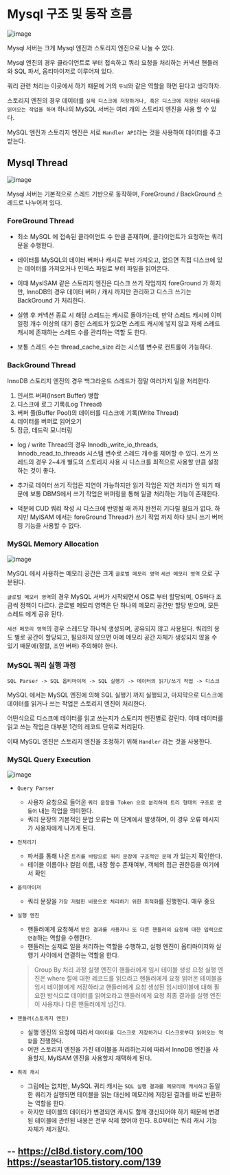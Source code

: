 # Mysql 구조 및 동작 흐름



![image](https://github.com/russell-seo/TIL/assets/79154652/af154f4b-5661-4d8f-aeb2-2df3bd5dd823)



Mysql 서버는 크게 Mysql 엔진과 스토리지 엔진으로 나눌 수 있다.

Mysql 엔진의 경우 클라이언트로 부터 접속하고 쿼리 요청을 처리하는 커넥션 핸들러와 SQL 파서, 옵티마이저로 이루어져 있다.

쿼리 관련 처리는 이곳에서 하기 때문에 거의 `두뇌`와 같은 역할을 하면 된다고 생각하자.

스토리지 엔진의 경우 데이터를 `실제 디스크에 저장하거나, 혹은 디스크에 저장된 데이터를 읽어오는 작업을 하며` 하나의 MySQL 서버는 여러 개의 스토리지 엔진을 사용 할 수 있다.

MySQL 엔진과 스토리지 엔진은 서로 `Handler API`라는 것을 사용하여 데이터를 주고 받는다.



## Mysql Thread

![image](https://github.com/russell-seo/TIL/assets/79154652/8da3b87a-9aef-4a2c-9879-43d8d230df05)

Mysql 서버는 기본적으로 스레드 기반으로 동작하며, ForeGround / BackGround 스레드로 나누어져 있다.

### ForeGround Thread

- 최소 MySQL 에 접속된 클라이언트 수 만큼 존재하며, 클라이언트가 요청하는 쿼리문을 수행한다.
- 데이터를 MySQL의 데이터 버퍼나 캐시로 부터 가져오고, 없으면 직접 디스크에 있는 데이터를 가져오거나 인덱스 파일로 부터 파일을 읽어온다.
- 이때 MysISAM 같은 스토리지 엔진은 디스크 쓰기 작업까지 foreGround 가 하지만, InnoDB의 경우 데이터 버퍼 / 캐시 까지만 관리하고 디스크 쓰기는 BackGround 가 처리한다.

- 실행 후 커넥션 종료 시 해당 스레드는 캐시로 돌아가는데, 만약 스레드 캐시에 이미 일정 개수 이상의 대기 중인 스레드가 있으면 스레드 캐시에 넣지 않고 자체 스레드 캐시에 존재하는 스레드 수를 관리하는 역할 도 한다.

- 보통 스레드 수는 thread_cache_size 라는 시스템 변수로 컨트롤이 가능하다.


### BackGround Thread

InnoDB 스토리지 엔진의 경우 백그라운드 스레드가 정말 여러가지 일을 처리한다.

1. 인서트 버퍼(Insert Buffer) 병합
2. 디스크에 로그 기록(Log Thread)
3. 버퍼 풀(Buffer Pool)의 데이터를 디스크에 기록(Write Thread)
4. 데이터를 버퍼로 읽어오기
5. 잠금, 데드락 모니터링

- log / write Thread의 경우 Innodb_write_io_threads, Innodb_read_to_threads 시스템 변수로 스레드 개수를 제어할 수 있다. 쓰기 쓰레드의 경우 2~4개 별도의 스토리지 사용 시 디스크를 최적으로 사용할 만큼 설정하는 것이 좋다.

- 추가로 데이터 쓰기 작업은 지연이 가능하지만 읽기 작업은 지연 처리가 안 되기 때문에 보통 DBMS에서 쓰기 작업은 버퍼링을 통해 일괄 처리하는 기능이 존재한다.
- 덕분에 CUD 쿼리 작성 시 디스크에 반영될 때 까지 완전히 기다릴 필요가 없다. 하지만 MyISAM 에서는 foreGround Thread가 쓰기 작업 까지 하다 보니 쓰기 버퍼링 기능을 사용할 수 없다.


### MySQL Memory Allocation

![image](https://github.com/russell-seo/TIL/assets/79154652/03cdea2f-f73e-4a5e-a1f5-50f56a85f4c2)

MySQL 에서 사용하는 메모리 공간은 크게 `글로벌 메모리 영역` `세션 메모리 영역` 으로 구분된다.

`글로벌 메모리 영역`의 경우 MySQL 서버가 시작되면서 OS로 부터 할당되며, OS마다 조금씩 정책이 다르다. 글로벌 메모리 영역은 단 하나의 메모리 공간만 할당 받으며, 모든 스레드 에게 공유 된다.

`세션 메모리 영역`의 경우 스레드당 하나씩 생성되며, 공유되지 않고 사용된다.
쿼리의 용도 별로 공간이 할당되고, 필요하지 않으면 아예 메모리 공간 자체가 생성되지 않을 수 있기 때문에(정렬, 조인 버퍼) 주의해야 한다.


### MySQL 쿼리 실행 과정

`SQL Parser -> SQL 옵티마이저 -> SQL 실행기 -> 데이터의 읽기/쓰기 작업 -> 디스크`

MySQL 에서는 MySQL 엔진에 의해 SQL 실행기 까지 실행되고, 마지막으로 디스크에 데이터를 읽거나 쓰는 작업은 스토리지 엔진이 처리한다.

어떤식으로 디스크에 데이터를 읽고 쓰는지가 스토리지 엔진별로 갈린다. 이때 데이터를 읽고 쓰는 작업은 대부분 1건의 레코드 단위로 처리된다.

이때 MySQL 엔진은 스토리지 엔진을 조정하기 위해 `Handler` 라는 것을 사용한다.


### MySQL Query Execution

![image](https://github.com/russell-seo/TIL/assets/79154652/7de039a5-ec62-47a9-bc97-aaea3807ccf0)

- `Query Parser`
  - 사용자 요청으로 들어온 `쿼리 문장을 Token 으로 분리하여 트리 형태의 구조로 만들어` 내는 작업을 의미한다.
  - 쿼리 문장의 기본적인 문법 오류는 이 단계에서 발생하며, 이 경우 오류 메시지가 사용자에게 나가게 된다.
 
- `전처리기`
  - 파서를 통해 나온 `트리를 바탕으로 쿼리 문장에 구조적인 문제` 가 있는지 확인한다.
  - 테이블 이름이나 컬럼 이름, 내장 함수 존재여부, 객체의 접근 권한등을 여기에서 확인
 
- `옵티마이저`
  - 쿼리 문장을 `가장 저렴한 비용으로 처리하기 위한 최적화`를 진행한다. 매우 중요


- `실행 엔진`
  - 핸들러에게 요청해서 `받은 결과를 사용자나 또 다른 핸들러의 요청에 대한 입력으로 연결`하는 역할을 수행한다.
  - 핸들러는 실제로 일을 처리하는 역할을 수행하고, 실행 엔진이 옵티마이저와 실행기 사이에서 연결하는 역할을 한다.
    
  > Group By 처리 과정
  > 실행 엔진이 핸들러에게 임시 테이블 생성 요청
  > 실행 엔진은 where 절에 대한 레코드를 읽으라고 핸들러에게 요청
  > 읽어온 테이블을 임시 테이블에게 저장하라고 핸들러에게 요청
  > 생성된 임시테이블에 대해 필요한 방식으로 데이터를 읽어오라고 핸들러에게 요청
  > 최종 결과를 실행 엔진이 사용자나 다른 핸들러에게 넘긴다.
  
- `핸들러(스토리지 엔진)`
  - 실행 엔진의 요청에 따라서 `데이터를 디스크로 저장하거나 디스크로부터 읽어오는 역할`을 진행한다.
  - 어떤 스토리지 엔진을 가진 테이블을 처리하는지에 따라서 InnoDB 엔진을 사용할지, MyISAM 엔진을 사용할지 채택하게 된다.
 
- `쿼리 캐시`
  - 그림에는 없지만, MySQL 쿼리 캐시는 `SQL 실행 결과를 메모리에 캐시하고` 동일한 쿼리가 실행되면 테이블을 읽는 대신에 메모리에 저장된 결과를 바로 반환하는 역할을 한다.
  - 하지만 테이블의 데이터가 변경되면 캐시도 함께 갱신되어야 하기 때문에 변경된 테이블에 관련된 내용은 전부 삭제 했어야 한다. 8.0부터는 쿼리 캐시 기능 자체가 제거됬다.
 

--
https://cl8d.tistory.com/100
https://seastar105.tistory.com/139
--
